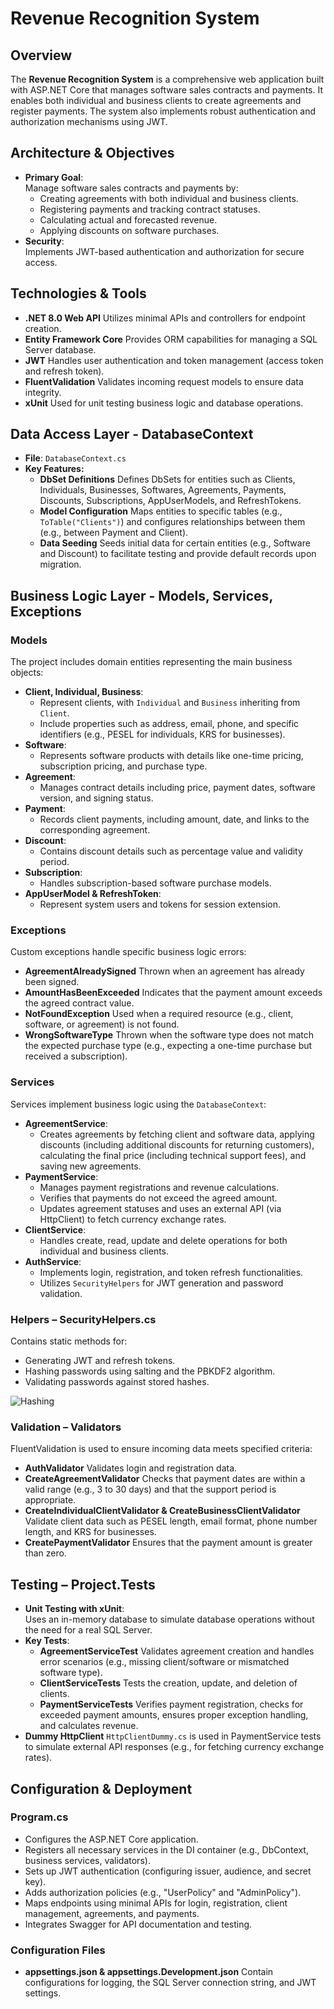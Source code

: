 # Revenue Recognition System

## Overview
The **Revenue Recognition System** is a comprehensive web application built with ASP.NET Core that manages software sales contracts and payments. It enables both individual and business clients to create agreements and register payments. The system also implements robust authentication and authorization mechanisms using JWT.

## Architecture & Objectives
- **Primary Goal**:  
  Manage software sales contracts and payments by:
  - Creating agreements with both individual and business clients.
  - Registering payments and tracking contract statuses.
  - Calculating actual and forecasted revenue.
  - Applying discounts on software purchases.
- **Security**:  
  Implements JWT-based authentication and authorization for secure access.

## Technologies & Tools
- **.NET 8.0 Web API** Utilizes minimal APIs and controllers for endpoint creation.
- **Entity Framework Core** Provides ORM capabilities for managing a SQL Server database.
- **JWT** Handles user authentication and token management (access token and refresh token).
- **FluentValidation** Validates incoming request models to ensure data integrity.
- **xUnit** Used for unit testing business logic and database operations.

## Data Access Layer - DatabaseContext
- **File**: `DatabaseContext.cs`
- **Key Features:**
  - **DbSet Definitions** Defines DbSets for entities such as Clients, Individuals, Businesses, Softwares, Agreements, Payments, Discounts, Subscriptions, AppUserModels, and RefreshTokens.
  - **Model Configuration** Maps entities to specific tables (e.g., `ToTable("Clients")`) and configures relationships between them (e.g., between Payment and Client).
  - **Data Seeding** Seeds initial data for certain entities (e.g., Software and Discount) to facilitate testing and provide default records upon migration.

## Business Logic Layer - Models, Services, Exceptions

### Models
The project includes domain entities representing the main business objects:
- **Client, Individual, Business**:  
  - Represent clients, with `Individual` and `Business` inheriting from `Client`.
  - Include properties such as address, email, phone, and specific identifiers (e.g., PESEL for individuals, KRS for businesses).
- **Software**:  
  - Represents software products with details like one-time pricing, subscription pricing, and purchase type.
- **Agreement**:  
  - Manages contract details including price, payment dates, software version, and signing status.
- **Payment**:  
  - Records client payments, including amount, date, and links to the corresponding agreement.
- **Discount**:  
  - Contains discount details such as percentage value and validity period.
- **Subscription**:  
  - Handles subscription-based software purchase models.
- **AppUserModel & RefreshToken**:  
  - Represent system users and tokens for session extension.

### Exceptions
Custom exceptions handle specific business logic errors:
- **AgreementAlreadySigned** Thrown when an agreement has already been signed.
- **AmountHasBeenExceeded** Indicates that the payment amount exceeds the agreed contract value.
- **NotFoundException** Used when a required resource (e.g., client, software, or agreement) is not found.
- **WrongSoftwareType** Thrown when the software type does not match the expected purchase type (e.g., expecting a one-time purchase but received a subscription).

### Services
Services implement business logic using the `DatabaseContext`:
- **AgreementService**:  
  - Creates agreements by fetching client and software data, applying discounts (including additional discounts for returning customers), calculating the final price (including technical support fees), and saving new agreements.
- **PaymentService**:  
  - Manages payment registrations and revenue calculations.
  - Verifies that payments do not exceed the agreed amount.
  - Updates agreement statuses and uses an external API (via HttpClient) to fetch currency exchange rates.
- **ClientService**:  
  - Handles create, read, update and delete operations for both individual and business clients.
- **AuthService**:  
  - Implements login, registration, and token refresh functionalities.
  - Utilizes `SecurityHelpers` for JWT generation and password validation.

### Helpers – SecurityHelpers.cs
Contains static methods for:
- Generating JWT and refresh tokens.
- Hashing passwords using salting and the PBKDF2 algorithm.
- Validating passwords against stored hashes.

![Hashing](https://carlpaton.github.io/d/salted-hash/password-hash-salt-1.png)

### Validation – Validators
FluentValidation is used to ensure incoming data meets specified criteria:
- **AuthValidator** Validates login and registration data.
- **CreateAgreementValidator** Checks that payment dates are within a valid range (e.g., 3 to 30 days) and that the support period is appropriate.
- **CreateIndividualClientValidator & CreateBusinessClientValidator** Validate client data such as PESEL length, email format, phone number length, and KRS for businesses.
- **CreatePaymentValidator** Ensures that the payment amount is greater than zero.

## Testing – Project.Tests
- **Unit Testing with xUnit**:  
  Uses an in-memory database to simulate database operations without the need for a real SQL Server.
- **Key Tests**:
  - **AgreementServiceTest** Validates agreement creation and handles error scenarios (e.g., missing client/software or mismatched software type).
  - **ClientServiceTests** Tests the creation, update, and deletion of clients.
  - **PaymentServiceTests** Verifies payment registration, checks for exceeded payment amounts, ensures proper exception handling, and calculates revenue.
- **Dummy HttpClient** `HttpClientDummy.cs` is used in PaymentService tests to simulate external API responses (e.g., for fetching currency exchange rates).

## Configuration & Deployment

### Program.cs
- Configures the ASP.NET Core application.
- Registers all necessary services in the DI container (e.g., DbContext, business services, validators).
- Sets up JWT authentication (configuring issuer, audience, and secret key).
- Adds authorization policies (e.g., "UserPolicy" and "AdminPolicy").
- Maps endpoints using minimal APIs for login, registration, client management, agreements, and payments.
- Integrates Swagger for API documentation and testing.

### Configuration Files
- **appsettings.json & appsettings.Development.json** Contain configurations for logging, the SQL Server connection string, and JWT settings.

